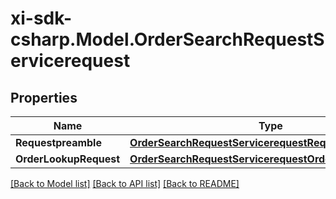 # xi-sdk-csharp.Model.OrderSearchRequestServicerequest

## Properties

Name | Type | Description | Notes
------------ | ------------- | ------------- | -------------
**Requestpreamble** | [**OrderSearchRequestServicerequestRequestpreamble**](OrderSearchRequestServicerequestRequestpreamble.md) |  | 
**OrderLookupRequest** | [**OrderSearchRequestServicerequestOrderLookupRequest**](OrderSearchRequestServicerequestOrderLookupRequest.md) |  | [optional] 

[[Back to Model list]](../README.md#documentation-for-models) [[Back to API list]](../README.md#documentation-for-api-endpoints) [[Back to README]](../README.md)

